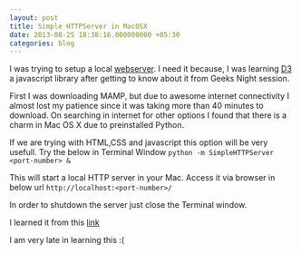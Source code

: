 ```yaml
---
layout: post
title: Simple HTTPServer in MacOSX
date: 2013-08-25 18:38:16.000000000 +05:30
categories: blog
---
```

I was trying to setup a local [webserver](http://en.wikipedia.org/wiki/Web_server).
I need it because, I was learning [D3](http://en.wikipedia.org/wiki/Protovis#Context) a javascript library after getting to know about it from Geeks Night session.

First I was downloading MAMP, but due to awesome internet connectivity I almost lost my patience since it was taking more than 40 minutes to download. On searching in internet for other options I found that there is a charm in Mac OS X due to preinstalled Python.

If we are trying with HTML,CSS and javascript this option will be very usefull.
Try the below in Terminal Window
`python -m SimpleHTTPServer <port-number> &`

This will start a local HTTP server in your Mac.
Access it via browser in below url
`http://localhost:<port-number>/`

In order to shutdown the server just close the Terminal window.

I learned it from this [link](http://www.linuxjournal.com/content/tech-tip-really-simple-http-server-python)

I am very late in learning this :(

